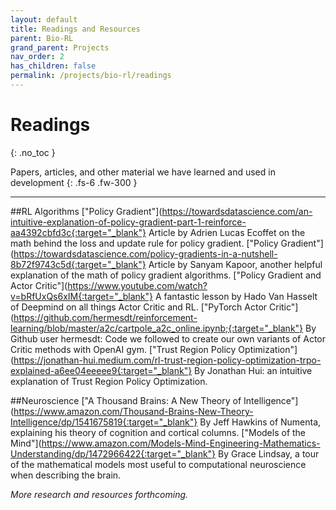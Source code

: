 ```yaml
---
layout: default
title: Readings and Resources
parent: Bio-RL
grand_parent: Projects
nav_order: 2
has_children: false
permalink: /projects/bio-rl/readings
---
```


# Readings
{: .no_toc }

Papers, articles, and other material we have learned and used in development
{: .fs-6 .fw-300 }

---

##RL Algorithms
["Policy Gradient"]&#40;https://towardsdatascience.com/an-intuitive-explanation-of-policy-gradient-part-1-reinforce-aa4392cbfd3c{:target="_blank"} Article by Adrien Lucas Ecoffet on the math behind the loss and update rule for policy gradient.
["Policy Gradient"]&#40;https://towardsdatascience.com/policy-gradients-in-a-nutshell-8b72f9743c5d{:target="_blank"} Article by Sanyam Kapoor, another helpful explanation of the math of policy gradient algorithms.
["Policy Gradient and Actor Critic"]&#40;https://www.youtube.com/watch?v=bRfUxQs6xIM{:target="_blank"} A fantastic lesson by Hado Van Hasselt of Deepmind on all things Actor Critic and RL.
["PyTorch Actor Critic"]&#40;https://github.com/hermesdt/reinforcement-learning/blob/master/a2c/cartpole_a2c_online.ipynb;{:target="_blank"} By Github user hermesdt: Code we followed to create our own variants of Actor Critic methods with OpenAI gym.
["Trust Region Policy Optimization"]&#40;https://jonathan-hui.medium.com/rl-trust-region-policy-optimization-trpo-explained-a6ee04eeeee9{:target="_blank"} By Jonathan Hui: an intuitive explanation of Trust Region Policy Optimization.

##Neuroscience
["A Thousand Brains: A New Theory of Intelligence"]&#40;https://www.amazon.com/Thousand-Brains-New-Theory-Intelligence/dp/1541675819{:target="_blank"} By Jeff Hawkins of Numenta, explaining his theory of cognition and cortical columns.
["Models of the Mind"]&#40;https://www.amazon.com/Models-Mind-Engineering-Mathematics-Understanding/dp/1472966422{:target="_blank"} By Grace Lindsay, a tour of the mathematical models most useful to computational neuroscience when describing the brain.

[comment]: <> (- ["Emergence of Grounded Compositional Language in Multi-Agent Populations"]&#40;https://arxiv.org/abs/1703.04908&#41;{:target="_blank"} by Igor Mordatch, Pieter Abbeel. Mordatch and Abbeel demonstrate the emergence of a language with relevant, materially grounded noun, adjective, and verb symbols from a simple reinforcement learning multi-agent collaboration task.)

[comment]: <> (  - See slides from a [JC presentation]&#40;https://interactive-intelligence.github.io/jc/win2022/meeting-3#emergence-of-grounded-compositional-language-in-multi-agent-populations&#41;{:target="_blank"} given on this paper.)

[comment]: <> (- ["On the Spontaneous Emergence of Discrete and Compositional Signals"]&#40;https://aclanthology.org/2020.acl-main.433.pdf&#41;{:target="_blank"} by Nur Geffen Lan, Emmanuel Chemla, Shane Steinert-Threlkeld. Lan et al. demonstrate that a signalling language games can be understood as an autoencoder problem and demonstrate that discrete messages naturally arise within these messages from training autoencoders in such contexts.)

[comment]: <> (- ["Learning Emergent Discrete Message Communication for Cooperative Reinforcement Learning"]&#40;https://arxiv.org/pdf/2102.12550.pdf&#41;{:target="_blank"} by Sheng Li, Yutai Zhou, Ross Allen, Mykel J. Kochenderfer. )

[comment]: <> (- ["Compositional Observer Communication Learning from Raw Visual Input"]&#40;https://arxiv.org/pdf/1804.02341v1.pdf&#41;{:target="_blank"} by Edward Choi, Angeliki Lazaridou, Nando de Freitas.)

[comment]: <> (- ["An Improvement for Capsule Networks using Depthwise Separable Convolution"]&#40;https://arxiv.org/pdf/2007.15167v1.pdf&#41; by Nguyen Huu Phong, Bernardete Ribeiro.)

[comment]: <> (  - Looking into using this as our visual unit for Siamese architecture.)

[comment]: <> (Computational Linguistics)

[comment]: <> (- ["Determining Compositionality of Word Expressions Using Various Word Space Models and Measures"]&#40;https://aclanthology.org/W13-3208.pdf&#41;{:target="_blank"})






*More research and resources forthcoming.*

